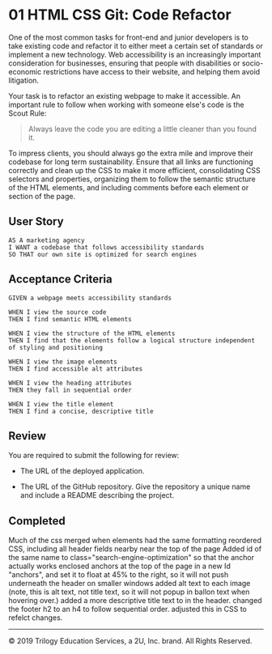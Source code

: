 # 01 HTML CSS Git: Code Refactor

One of the most common tasks for front-end and junior developers is to take existing code and refactor it to either meet a certain set of standards or implement a new technology. Web accessibility is an increasingly important consideration for businesses, ensuring that people with disabilities or socio-economic restrictions have access to their website, and helping them avoid litigation.

Your task is to refactor an existing webpage to make it accessible. An important rule to follow when working with someone else's code is the Scout Rule:

> Always leave the code you are editing a little cleaner than you found it.

To impress clients, you should always go the extra mile and improve their codebase for long term sustainability. Ensure that all links are functioning correctly and clean up the CSS to make it more efficient, consolidating CSS selectors and properties, organizing them to follow the semantic structure of the HTML elements, and including comments before each element or section of the page.

## User Story

```
AS A marketing agency
I WANT a codebase that follows accessibility standards
SO THAT our own site is optimized for search engines
```

## Acceptance Criteria

```
GIVEN a webpage meets accessibility standards

WHEN I view the source code
THEN I find semantic HTML elements

WHEN I view the structure of the HTML elements
THEN I find that the elements follow a logical structure independent of styling and positioning

WHEN I view the image elements
THEN I find accessible alt attributes

WHEN I view the heading attributes
THEN they fall in sequential order

WHEN I view the title element
THEN I find a concise, descriptive title
```

## Review

You are required to submit the following for review:

* The URL of the deployed application.

* The URL of the GitHub repository. Give the repository a unique name and include a README describing the project.


## Completed

Much of the css merged when elements had the same formatting
reordered CSS, including all header fields nearby near the top of the page
Added id of the same name to class="search-engine-optimization" so that the anchor actually works
enclosed anchors at the top of the page in a new Id "anchors", and set it to float at 45% to the right, so it will not push underneath the header on smaller windows
added alt text to each image (note, this is alt text, not title text, so it will not popup in ballon text when hovering over.)
added a more descriptive title text to in the header.
changed the footer h2 to an h4 to follow sequential order.  adjusted this in CSS to refelct changes.


- - -
© 2019 Trilogy Education Services, a 2U, Inc. brand. All Rights Reserved.
